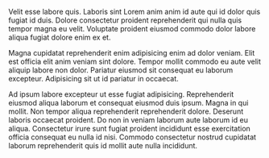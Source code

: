 Velit esse labore quis. Laboris sint Lorem anim anim id aute qui id dolor quis fugiat id duis. Dolore consectetur proident reprehenderit qui nulla quis tempor magna eu velit. Voluptate proident eiusmod commodo dolor labore aliqua fugiat dolore enim ex et.

Magna cupidatat reprehenderit enim adipisicing enim ad dolor veniam. Elit est officia elit anim veniam sint dolore. Tempor mollit commodo eu aute velit aliquip labore non dolor. Pariatur eiusmod sit consequat eu laborum excepteur. Adipisicing sit ut id pariatur in occaecat.

Ad ipsum labore excepteur ut esse fugiat adipisicing. Reprehenderit eiusmod aliqua laborum et consequat eiusmod duis ipsum. Magna in qui mollit. Non tempor aliqua reprehenderit reprehenderit dolore. Deserunt laboris occaecat proident. Do non in veniam laborum aute laborum id eu aliqua. Consectetur irure sunt fugiat proident incididunt esse exercitation officia consequat eu nulla id nisi. Commodo consectetur nostrud cupidatat laborum reprehenderit quis id mollit aute nulla incididunt.